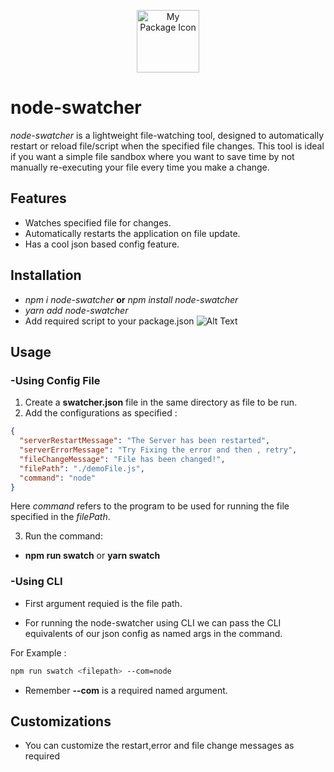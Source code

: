 <p align="center">
<img src="https://i.imgur.com/MaQqK84.jpeg" alt="My Package Icon" width="100" height="100">
</p>

# node-swatcher

_node-swatcher_ is a lightweight file-watching tool, designed to automatically restart or reload file/script when the specified file changes. This tool is ideal if you want a simple file sandbox where you want to save time by not manually re-executing your file every time you make a change.

## Features

- Watches specified file for changes.
- Automatically restarts the application on file update.
- Has a cool json based config feature.

## Installation

- _npm i node-swatcher_ **or** _npm install node-swatcher_
- _yarn add node-swatcher_
- Add required script to your package.json
  ![Alt Text](https://i.imgur.com/rJ5t1K2.gif)

## Usage

### -Using Config File

1. Create a **swatcher.json** file in the same directory as file to be run.
2. Add the configurations as specified :

```json
{
  "serverRestartMessage": "The Server has been restarted",
  "serverErrorMessage": "Try Fixing the error and then , retry",
  "fileChangeMessage": "File has been changed!",
  "filePath": "./demoFile.js",
  "command": "node"
}
```

Here _command_ refers to the program to be used for running the file specified in the _filePath_.

3. Run the command:

- **npm run swatch** or **yarn swatch**

### -Using CLI

- First argument requied is the file path.

- For running the node-swatcher using CLI we can pass the CLI equivalents of our json config as named args in the command.

For Example :

```bash
npm run swatch <filepath> --com=node
```

- Remember **--com** is a required named argument.

## Customizations

- You can customize the restart,error and file change messages as required

